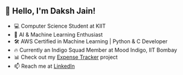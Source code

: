 ## 👋 Hello, I'm Daksh Jain!
- 💻 Computer Science Student at KIIT
- 🌟 AI & Machine Learning Enthusiast
- 🛠 AWS Certified in Machine Learning | Python & C Developer
- 🔥 Currently an Indigo Squad Member at Mood Indigo, IIT Bombay
- 📊 Check out my [Expense Tracker](https://github.com/thechemist-05/ExpenseTracker) project
- 📫 Reach me at [LinkedIn](https://www.linkedin.com/in/daksh-jain)


<!---
thechemist-05/thechemist-05 is a ✨ special ✨ repository because its `README.md` (this file) appears on your GitHub profile.
You can click the Preview link to take a look at your changes.
--->
